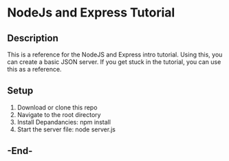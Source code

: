 # NodeJs and Express Tutorial

## Description

This is a reference for the NodeJS and Express intro tutorial. Using this, you can create a basic JSON server. If you get stuck in the tutorial, you can use this as a reference.

## Setup

1. Download or clone this repo
2. Navigate to the root directory
3. Install Depandancies: npm install
4. Start the server file: node server.js


## -End-
